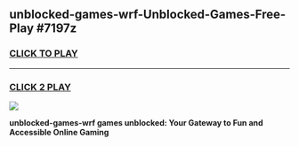 
## unblocked-games-wrf-Unblocked-Games-Free-Play #7197z
<h3>
<a href="https://us.freeplayer.one?title=unblocked-games-wrf&ref=9M">CLICK TO PLAY</a></h3>
<hr>

<h3>
<a href="https://us.freeplayer.one?title=unblocked-games-wrf&ref=9M">CLICK 2 PLAY</a>
  
</h3>

<a href="https://us.freeplayer.one?title=unblocked-games-wrf&ref=9M"><img src="https://clearcache.store/games.png"></a>


**unblocked-games-wrf games unblocked: Your Gateway to Fun and Accessible Online Gaming**
